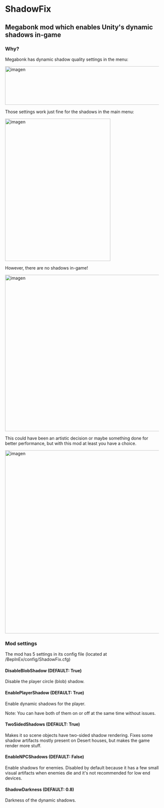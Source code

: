 # ShadowFix
## Megabonk mod which enables Unity's dynamic shadows in-game
### Why?
Megabonk has dynamic shadow quality settings in the menu:

<img width="1000" height="126" alt="imagen" src="https://github.com/user-attachments/assets/a238c622-f243-4455-8643-50f8e9f98e40" />

Those settings work just fine for the shadows in the main menu:

<img width="345" height="465" alt="imagen" src="https://github.com/user-attachments/assets/83e7b993-9339-4963-a8ed-77b598234dd6" />

However, there are no shadows in-game!

<img width="704" height="511" alt="imagen" src="https://github.com/user-attachments/assets/3dfa1911-10cc-451a-92c5-ca93db346e17" />

This could have been an artistic decision or maybe something done for better performance, but with this mod at least you have a choice.

<img width="1093" height="598" alt="imagen" src="https://github.com/user-attachments/assets/f32a5687-f652-4a74-93de-92800b37ec2e" />

### Mod settings
The mod has 5 settings in its config file (located at <GameDirectory>/BepInEx/config/ShadowFix.cfg)

#### DisableBlobShadow (DEFAULT: True)
Disable the player circle (blob) shadow.

#### EnablePlayerShadow (DEFAULT: True)
Enable dynamic shadows for the player.

Note: You can have both of them on or off at the same time without issues.

#### TwoSidedShadows (DEFAULT: True)
Makes it so scene objects have two-sided shadow rendering. Fixes some shadow artifacts mostly present on Desert houses, but makes the game render more stuff.

#### EnableNPCShadows (DEFAULT: False)
Enable shadows for enemies. Disabled by default because it has a few small visual artifacts when enemies die and it's not recommended for low end devices.

#### ShadowDarkness (DEFAULT: 0.8)
Darkness of the dynamic shadows. 
